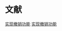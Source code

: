 # 文献

[实现撤销功能](https://forum.vuejs.org/t/topic/37424 '')
[实现撤销功能](https://forum.vuejs.org/t/topic/37424 '')
